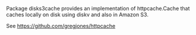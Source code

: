 Package disks3cache provides an implementation of httpcache.Cache that
caches locally on disk using diskv and also in Amazon S3.

See https://github.com/gregjones/httpcache
